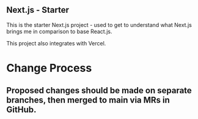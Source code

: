 ## Next.js  - Starter

This is the starter Next.js project - used to get to understand what Next.js brings me in comparison to base React.js.

This project also integrates with Vercel.

# Change Process
Proposed changes should be made on separate branches, then merged to main via MRs in GitHub.
---